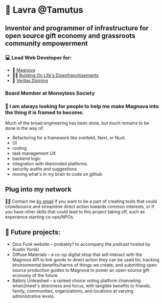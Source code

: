 # 🐐 Lavra @Tamutus
## Inventor and programmer of infrastructure for open source gift economy and grassroots community empowerment

### 💻 Lead Web Developer for:
- 🌌 [Magnova](https://magnova.space)
- 🏳️‍⚧️ [Building On Life's Disenfranchisements](https://theboldprojectpa.org)
- 💎 [Veritas Divining](https://veritasdivining.com)

###  Board Member at Moneyless Society

### 🤝 I am always looking for people to help me make Magnova into the thing it is framed to become.

Much of the broad engineering has been done, but much remains to be done in the way of:
- Refactoring for a framework like sveltekit, Next, or Nuxt.
- UI
- routing
- task management UX
- backend logic
- integration with likeminded platforms
- security audits and suggestions
- moving what's in my brain to code on github

## Plug into my network
👩‍💻 Contact me [by email](mailto:them@lavrat.space) if you want to be a part of creating tools that could crowdsource and streamline direct action towards common interests, or if you have other skills that could lead to this project taking off, such as experience starting co-ops/NPOs. 

## 🔮 Future projects: 
- Dice Funk website – probably? to accompany the podcast hosted by Austin Yorski
- Diffuse Materials – a co-op digital shop that will interact with the Magnova API to link goods to direct action they can be used for, tracking environmental benefits/harms of things we create, and submitting open source production guides to Magnova to power an open-source gift economy of the future.
- Ballots Unleashed – a ranked choice voting platform channeling when2meet's directness and focus, with tangible benefits to friends, family, communities, organizations, and locations at varying administrative levels.
